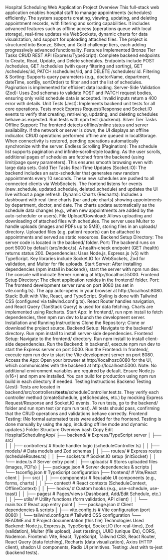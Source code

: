 Hospital Scheduling Web Application
Project Overview
This full-stack web application enables hospital staff to manage appointments (schedules) efficiently. The system supports creating, viewing, updating, and deleting appointment records, with filtering and sorting capabilities. It includes advanced features such as offline access (operations queue with local storage), real-time updates via WebSockets, dynamic charts for data visualization, and support for uploading attached files. The project is structured into Bronze, Silver, and Gold challenge tiers, each adding progressively advanced functionality.
Features Implemented
Bronze Tier Tasks
 CRUD REST API (Express/TypeScript): Complete backend endpoints to Create, Read, Update, and Delete schedules. Endpoints include POST /schedules, GET /schedules (with query filtering and sorting), GET /schedules/:id, PATCH /schedules/:id, and DELETE /schedules/:id.
 Filtering & Sorting: Supports query parameters (e.g., doctorName, department, dateTime, sortBy, sortOrder) to filter and sort the list of schedules. Pagination is implemented for efficient data loading.
 Server-Side Validation (Zod): Uses Zod schemas to validate POST and PATCH request bodies, ensuring only valid schedule data is accepted. Invalid inputs return a 400 error with details.
 Unit Tests (Jest): Implements backend unit tests for all core operations. Tests mock Express Request/Response and Socket.IO events to verify that creating, retrieving, updating, and deleting schedules behave as expected. Run tests with npm test (backend).
Silver Tier Tasks
 Offline Support: The frontend detects offline/online status and server availability. If the network or server is down, the UI displays an offline indicator. CRUD operations performed offline are queued in localStorage. When connectivity is restored, pending operations automatically synchronize with the server.
 Endless Scrolling (Pagination): The schedule list supports pagination and infinite-scroll-style loading. As the user scrolls, additional pages of schedules are fetched from the backend (using limit/page query parameters). This ensures smooth browsing even with large data sets.
Gold Tier Tasks
 Real-Time Updates (Socket.IO): The backend includes an auto-scheduler that generates new random appointments every 10 seconds. These new schedules are pushed to all connected clients via WebSockets. The frontend listens for events (new_schedule, updated_schedule, deleted_schedule) and updates the UI live without a page refresh.
 Dynamic Charts (Recharts): Includes a dashboard with real-time charts (bar and pie charts) showing appointments by department, doctor, and date. The charts update automatically as the schedule data changes (e.g., when new appointments are added by the auto-scheduler or users).
 File Upload/Download: Allows uploading and downloading of attached files with schedules. The server uses Multer to handle uploads (images and PDFs up to 5MB), storing files in an uploads/ directory. Uploaded files (e.g. patient reports) can be attached to appointments and served as static resources.
Backend Setup
Directory: The server code is located in the backend/ folder.
Port: The backend runs on port 5000 by default (src/index.ts). A health-check endpoint (GET /health) returns status 200.
Dependencies: Uses Node.js, Express.js (v5) with TypeScript. Key libraries include Socket.IO for WebSockets, Zod for validation, and Multer for file uploads.
Start Server: After installing dependencies (npm install in backend/), start the server with npm run dev. The console will indicate Server running at http://localhost:5000.
Frontend Setup
Directory: The client application resides in the frontend/ folder.
Port: The frontend development server runs on port 8080 (as set in vite.config.ts). The app auto-opens in your browser at http://localhost:8080.
Stack: Built with Vite, React, and TypeScript. Styling is done with Tailwind CSS (configured via tailwind.config.ts). React Router handles navigation, and React Query (TanStack Query) is used for data fetching. Charts are implemented using Recharts.
Start App: In frontend/, run npm install to fetch dependencies, then npm run dev to launch the development server.
Installation and Running Instructions
Clone the Repository: Clone or download the project source.
Backend Setup:
Navigate to the backend/ directory.
Run npm install to install server-side dependencies.
Frontend Setup:
Navigate to the frontend/ directory.
Run npm install to install client-side dependencies.
Run the Backend: In backend/, execute npm run dev to start the Express server on port 5000.
Run the Frontend: In frontend/, execute npm run dev to start the Vite development server on port 8080.
Access the App: Open your browser at http://localhost:8080 for the UI, which communicates with the backend at http://localhost:5000.
Note: No additional environment variables are required by default. Ensure Node.js (v16+) and npm are installed. You can build for production using npm run build in each directory if needed.
Testing Instructions
Backend Testing (Jest): Tests are located in backend/src/controllers/__tests__/scheduleController.test.ts. They verify each controller method (createSchedule, getSchedules, etc.) by mocking Express Request/Response and Socket.IO events. To run tests, go to the backend/ folder and run npm test (or npm run test). All tests should pass, confirming that the CRUD operations and validations behave correctly.
Frontend Testing: (No formal automated tests were added for the frontend. Testing is done manually by using the app, including offline mode and dynamic updates.)
Folder Structure Overview
bash
Copy
Edit
HospitalSchedulingApp/
├── backend/                     # Express/TypeScript server
│   ├── src/                     
│   │   ├── controllers/         # Route handler logic (scheduleController.ts)
│   │   ├── models/              # Data models and Zod schemas
│   │   ├── routes/              # Express routes (scheduleRoutes.ts)
│   │   ├── socket.ts            # Socket.IO setup (initSocket)
│   │   └── index.ts             # Server entry point
│   ├── uploads/                 # Stores uploaded files (images, PDFs)
│   ├── package.json             # Server dependencies & scripts
│   └── tsconfig.json            # TypeScript configuration
├── frontend/                    # Vite/React client
│   ├── src/
│   │   ├── components/          # Reusable UI components (e.g., forms, charts)
│   │   ├── context/             # React contexts (ScheduleContext, OfflineContext)
│   │   ├── hooks/               # Custom hooks (e.g., use-schedule, use-toast)
│   │   ├── pages/               # Pages/views (Dashboard, Add/Edit Schedule, etc.)
│   │   ├── utils/               # Utility functions (form validation, API client)
│   │   └── main.tsx             # React app entry point
│   ├── package.json             # Client dependencies & scripts
│   ├── vite.config.ts           # Vite configuration (port 8080)
│   └── tailwind.config.ts       # Tailwind CSS configuration
└── README.md                    # Project documentation (this file)
Technologies Used
Backend: Node.js, Express.js, TypeScript, Socket.IO (for real-time), Zod (validation), Multer (file upload), Jest (testing), UUID (unique IDs), CORS, Nodemon.
Frontend: Vite, React, TypeScript, Tailwind CSS, React Router, React Query (data fetching), Recharts (data visualization), Axios (HTTP client), shadcn UI components, Radix UI primitives.
Testing: Jest with ts-jest (backend tests).
